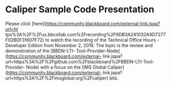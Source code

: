 # Caliper Sample Code Presentation
Please click [here](https://community.blackboard.com/external-link.jspa?url=ht
tps%3A%2F%2Fus.bbcollab.com%2Frecording%2F9DB3A241032A9D7277F02B0F31607F72) to
watch the recording of the Technical Office Hours - Developer Edition from
November 2, 2016. The topic is the review and demonstration of the [BBDN-LTI-
Tool-Provider-Node](https://community.blackboard.com/external-
link.jspa?url=https%3A%2F%2Fgithub.com%2Fblackboard%2FBBDN-LTI-Tool-Provider-
Node) with a focus on the [IMS Global
Caliper](https://community.blackboard.com/external-
link.jspa?url=https%3A%2F%2Fimsglobal.org%2Fcaliper) bits.

